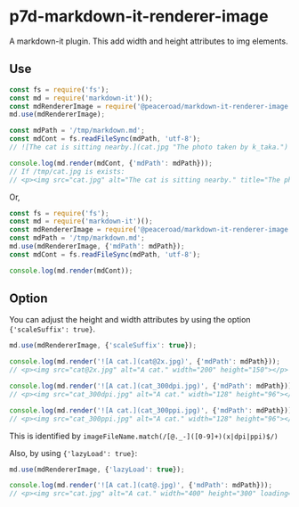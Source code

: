 # p7d-markdown-it-renderer-image

A markdown-it plugin. This add width and height attributes to img elements.

## Use

```js
const fs = require('fs');
const md = require('markdown-it')();
const mdRendererImage = require('@peaceroad/markdown-it-renderer-image');
md.use(mdRendererImage);

const mdPath = '/tmp/markdown.md';
const mdCont = fs.readFileSync(mdPath, 'utf-8');
// ![The cat is sitting nearby.](cat.jpg "The photo taken by k_taka.")

console.log(md.render(mdCont, {'mdPath': mdPath}));
// If /tmp/cat.jpg is exists:
// <p><img src="cat.jpg" alt="The cat is sitting nearby." title="The photo taken by k_taka." width="400" height="300"></p>
```

Or,

```js
const fs = require('fs');
const md = require('markdown-it')();
const mdRendererImage = require('@peaceroad/markdown-it-renderer-image');
const mdPath = '/tmp/markdown.md';
md.use(mdRendererImage, {'mdPath': mdPath});
const mdCont = fs.readFileSync(mdPath, 'utf-8');

console.log(md.render(mdCont));
```

## Option

You can adjust the height and width attributes by using the option `{'scaleSuffix': true}`.

```js
md.use(mdRendererImage, {'scaleSuffix': true});

console.log(md.render('![A cat.](cat@2x.jpg)', {'mdPath': mdPath}));
// <p><img src="cat@2x.jpg" alt="A cat." width="200" height="150"></p>

console.log(md.render('![A cat.](cat_300dpi.jpg)', {'mdPath': mdPath}));
// <p><img src="cat_300dpi.jpg" alt="A cat." width="128" height="96"></p>

console.log(md.render('![A cat.](cat_300ppi.jpg)', {'mdPath': mdPath}));
// <p><img src="cat_300ppi.jpg" alt="A cat." width="128" height="96"></p>
```

This is identified by `imageFileName.match(/[@._-]([0-9]+)(x|dpi|ppi)$/)`

Also, by using `{'lazyLoad': true}`:

```js
md.use(mdRendererImage, {'lazyLoad': true});

console.log(md.render('![A cat.](cat@.jpg)', {'mdPath': mdPath}));
// <p><img src="cat.jpg" alt="A cat." width="400" height="300" loading="lazy"></p>
```
